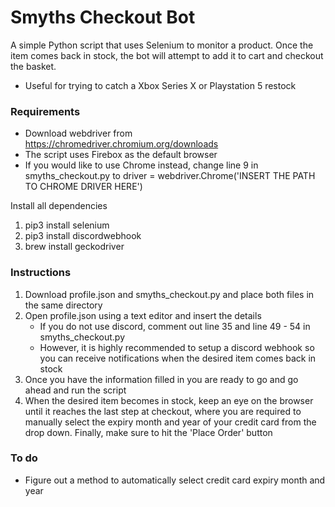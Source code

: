 # Smyths Checkout Bot
A simple Python script that uses Selenium to monitor a product. Once the item comes back in stock, the bot will attempt to add it to cart and checkout the basket.
   - Useful for trying to catch a Xbox Series X or Playstation 5 restock


### Requirements
- Download webdriver from https://chromedriver.chromium.org/downloads
- The script uses Firebox as the default browser
- If you would like to use Chrome instead, change line 9 in smyths_checkout.py to driver = webdriver.Chrome('INSERT THE PATH TO CHROME DRIVER HERE')

Install all dependencies
1. pip3 install selenium
2. pip3 install discordwebhook
3. brew install geckodriver


### Instructions
1. Download profile.json and smyths_checkout.py and place both files in the same directory
2. Open profile.json using a text editor and insert the details
   - If you do not use discord, comment out line 35 and line 49 - 54 in smyths_checkout.py
   - However, it is highly recommended to setup a discord webhook so you can receive notifications when the desired item comes back in stock
3. Once you have the information filled in you are ready to go and go ahead and run the script
4. When the desired item becomes in stock, keep an eye on the browser until it reaches the last step at checkout, where you are required to manually select the expiry month and year  of your credit card from the drop down. Finally, make sure to hit the 'Place Order' button



### To do
- Figure out a method to automatically select credit card expiry month and year
